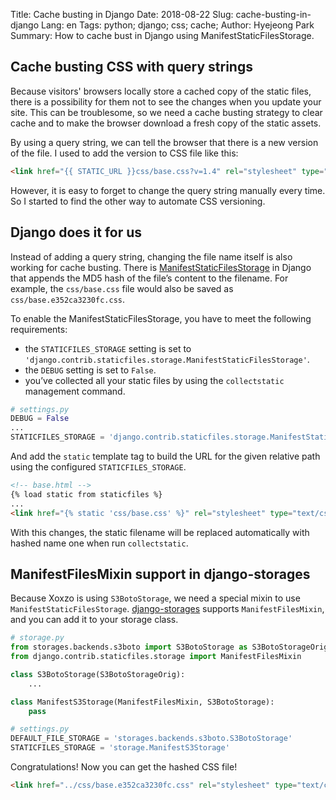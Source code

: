 Title: Cache busting in Django
Date: 2018-08-22
Slug: cache-busting-in-django
Lang: en
Tags: python; django; css; cache; 
Author: Hyejeong Park
Summary: How to cache bust in Django using ManifestStaticFilesStorage.

## Cache busting CSS with query strings

Because visitors' browsers locally store a cached copy of the static files, there is a possibility for them not to see the changes when you update your site. This can be troublesome, so we need a cache busting strategy to clear cache and to make the browser download a fresh copy of the static assets.

By using a query string, we can tell the browser that there is a new version of the file. I used to add the version to CSS file like this:

```html
<link href="{{ STATIC_URL }}css/base.css?v=1.4" rel="stylesheet" type="text/css">
```
However, it is easy to forget to change the query string manually every time. So I started to find the other way to automate CSS versioning.

## Django does it for us

Instead of adding a query string, changing the file name itself is also working for cache busting. There is [ManifestStaticFilesStorage](https://docs.djangoproject.com/en/2.1/ref/contrib/staticfiles/#manifeststaticfilesstorage) in Django that appends the MD5 hash of the file’s content to the filename. For example, the `css/base.css` file would also be saved as `css/base.e352ca3230fc.css`.

To enable the ManifestStaticFilesStorage, you have to meet the following requirements:

- the `STATICFILES_STORAGE` setting is set to `'django.contrib.staticfiles.storage.ManifestStaticFilesStorage'`.
- the `DEBUG` setting is set to `False`.
- you’ve collected all your static files by using the `collectstatic` management command.

```python
# settings.py
DEBUG = False
...
STATICFILES_STORAGE = 'django.contrib.staticfiles.storage.ManifestStaticFilesStorage'
```
And add the `static` template tag to build the URL for the given relative path using the configured `STATICFILES_STORAGE`.

```html
<!-- base.html -->
{% load static from staticfiles %}
...
<link href="{% static 'css/base.css' %}" rel="stylesheet" type="text/css">
```

With this changes, the static filename will be replaced automatically with hashed name one when run `collectstatic`.

## ManifestFilesMixin support in django-storages

Because Xoxzo is using `S3BotoStorage`, we need a special mixin to use `ManifestStaticFilesStorage`.
[django-storages](https://github.com/jschneier/django-storages) supports `ManifestFilesMixin`, and you can add it to your storage class.

```python
# storage.py
from storages.backends.s3boto import S3BotoStorage as S3BotoStorageOrig
from django.contrib.staticfiles.storage import ManifestFilesMixin

class S3BotoStorage(S3BotoStorageOrig):
    ...

class ManifestS3Storage(ManifestFilesMixin, S3BotoStorage):
    pass
```

```python
# settings.py
DEFAULT_FILE_STORAGE = 'storages.backends.s3boto.S3BotoStorage'
STATICFILES_STORAGE = 'storage.ManifestS3Storage'
```

Congratulations! Now you can get the hashed CSS file!
```html
<link href="../css/base.e352ca3230fc.css" rel="stylesheet" type="text/css">
```
